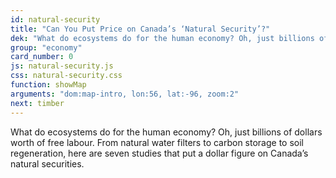 ```yaml
---
id: natural-security
title: "Can You Put Price on Canada’s ‘Natural Security’?"
dek: "What do ecosystems do for the human economy? Oh, just billions of dollars worth of free labour. From natural water filters to carbon storage to soil regeneration, here are seven studies that put a dollar figure on Canada’s natural securities."
group: "economy"
card_number: 0
js: natural-security.js
css: natural-security.css
function: showMap
arguments: "dom:map-intro, lon:56, lat:-96, zoom:2"
next: timber
---
```

<div class="map" id="map-intro"></div>

What do ecosystems do for the human economy? Oh, just billions of dollars worth of free labour. From natural water filters to carbon storage to soil regeneration, here are seven studies that put a dollar figure on Canada’s natural securities.

